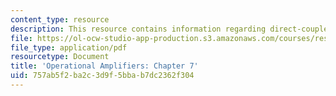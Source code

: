 ```yaml
---
content_type: resource
description: This resource contains information regarding direct-coupled amplifiers.
file: https://ol-ocw-studio-app-production.s3.amazonaws.com/courses/res-6-010-electronic-feedback-systems-spring-2013/757ab5f2ba2c3d9f5bbab7dc2362f304_MITRES_6-010S13_chap07.pdf
file_type: application/pdf
resourcetype: Document
title: 'Operational Amplifiers: Chapter 7'
uid: 757ab5f2-ba2c-3d9f-5bba-b7dc2362f304
---
```

